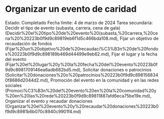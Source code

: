 # Organizar un evento de caridad

Estado: Completado
Fecha límite: 4 de marzo de 2024
Tarea secundaria: Decidir el tipo de evento (subasta, carrera, cena de gala) (Decidir%20el%20tipo%20de%20evento%20(subasta,%20carrera,%20cena%20%20223b0f9d9c89819eb6f1d5c466bda108.md), Fijar un objetivo de recaudación de fondos (Fijar%20un%20objetivo%20de%20recaudaci%C3%B3n%20de%20fondos%20223b0f9d9c898189b469d44499e9eb62.md), Fijar el lugar y la fecha del evento (Fijar%20el%20lugar%20y%20la%20fecha%20del%20evento%20223b0f9d9c8981709146ea6adb682bd5.md), Solicitar donaciones o patrocinios (Solicitar%20donaciones%20o%20patrocinios%20223b0f9d9c8981568340f8686d2044d2.md), Promoción del evento en la comunidad y en las redes sociales (Promoci%C3%B3n%20del%20evento%20en%20la%20comunidad%20y%20en%20las%20rede%20223b0f9d9c89811887afd6eca75be19e.md), Organizar el evento y recaudar donaciones (Organizar%20el%20evento%20y%20recaudar%20donaciones%20223b0f9d9c8981b6b070c8940c9901f4.md)